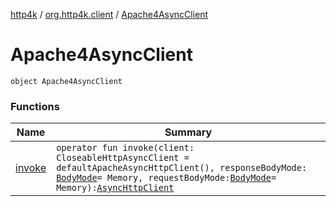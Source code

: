 [http4k](../../index.md) / [org.http4k.client](../index.md) / [Apache4AsyncClient](./index.md)

# Apache4AsyncClient

`object Apache4AsyncClient`

### Functions

| Name | Summary |
|---|---|
| [invoke](invoke.md) | `operator fun invoke(client: CloseableHttpAsyncClient = defaultApacheAsyncHttpClient(), responseBodyMode: `[`BodyMode`](../../org.http4k.core/-body-mode/index.md)` = Memory, requestBodyMode: `[`BodyMode`](../../org.http4k.core/-body-mode/index.md)` = Memory): `[`AsyncHttpClient`](../-async-http-client/index.md) |
